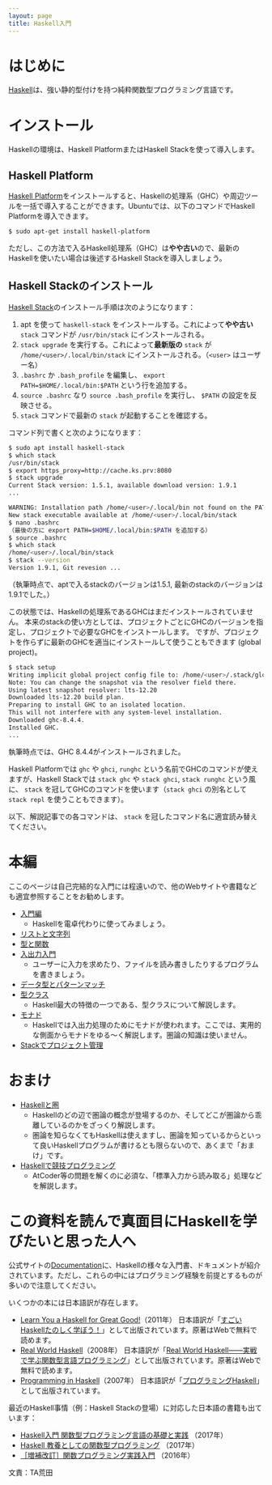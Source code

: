 ```yaml
---
layout: page
title: Haskell入門
---
```


# はじめに

[Haskell](https://www.haskell.org/)は、強い静的型付けを持つ純粋関数型プログラミング言語です。

# インストール

Haskellの環境は、Haskell PlatformまたはHaskell Stackを使って導入します。

## Haskell Platform

[Haskell Platform](https://www.haskell.org/platform/)をインストールすると、Haskellの処理系（GHC）や周辺ツールを一括で導入することができます。Ubuntuでは、以下のコマンドでHaskell Platformを導入できます。

```sh
$ sudo apt-get install haskell-platform
```

ただし、この方法で入るHaskell処理系（GHC）は**やや古い**ので、最新のHaskellを使いたい場合は後述するHaskell Stackを導入しましょう。

## Haskell Stackのインストール

[Haskell Stack](https://docs.haskellstack.org/en/stable/README/)のインストール手順は次のようになります：

1. apt を使って `haskell-stack` をインストールする。これによって**やや古い** `stack` コマンドが `/usr/bin/stack` にインストールされる。
2. `stack upgrade` を実行する。これによって**最新版の** `stack` が `/home/<user>/.local/bin/stack` にインストールされる。（`<user>` はユーザー名）
3. `.bashrc` か `.bash_profile` を編集し、
   `export PATH=$HOME/.local/bin:$PATH`
   という行を追加する。
4. `source .bashrc` なり `source .bash_profile` を実行し、 `$PATH` の設定を反映させる。
5. `stack` コマンドで最新の `stack` が起動することを確認する。

コマンド列で書くと次のようになります：

```sh
$ sudo apt install haskell-stack
$ which stack
/usr/bin/stack
$ export https_proxy=http://cache.ks.prv:8080
$ stack upgrade
Current Stack version: 1.5.1, available download version: 1.9.1
...

WARNING: Installation path /home/<user>/.local/bin not found on the PATH environment variable
New stack executable available at /home/<user>/.local/bin/stack
$ nano .bashrc
（最後の方に export PATH=$HOME/.local/bin:$PATH を追加する）
$ source .bashrc
$ which stack
/home/<user>/.local/bin/stack
$ stack --version
Version 1.9.1, Git revesion ...
```

（執筆時点で、aptで入るstackのバージョンは1.5.1, 最新のstackのバージョンは1.9.1でした。）

この状態では、Haskellの処理系であるGHCはまだインストールされていません。
本来のstackの使い方としては、プロジェクトごとにGHCのバージョンを指定し、プロジェクトで必要なGHCをインストールします。
ですが、プロジェクトを作らずに最新のGHCを適当にインストールして使うこともできます (global project)。

```sh
$ stack setup
Writing implicit global project config file to: /home/<user>/.stack/global-project/stack.yaml
Note: You can change the snapshot via the resolver field there.
Using latest snapshot resolver: lts-12.20
Downloaded lts-12.20 build plan.
Preparing to install GHC to an isolated location.
This will not interfere with any system-level installation.
Downloaded ghc-8.4.4.
Installed GHC.
...
```

執筆時点では、GHC 8.4.4がインストールされました。

Haskell Platformでは `ghc` や `ghci`, `runghc` という名前でGHCのコマンドが使えますが、Haskell Stackでは `stack ghc` や `stack ghci`, `stack runghc` という風に、 `stack` を冠してGHCのコマンドを使います（`stack ghci` の別名として `stack repl` を使うこともできます）。

以下、解説記事での各コマンドは、 `stack` を冠したコマンド名に適宜読み替えてください。

# 本編

ここのページは自己完結的な入門には程遠いので、他のWebサイトや書籍なども適宜参照することをお勧めします。

- [入門編](intro.html)
  - Haskellを電卓代わりに使ってみましょう。
- [リストと文字列](list.html)
- [型と関数](types-and-functions.html)
- [入出力入門](io.html)
  - ユーザーに入力を求めたり、ファイルを読み書きしたりするプログラムを書きましょう。
- [データ型とパターンマッチ](data-types.html)
- [型クラス](type-classes.html)
  - Haskell最大の特徴の一つである、型クラスについて解説します。
- [モナド](monad.html)
  - Haskellでは入出力処理のためにモナドが使われます。ここでは、実用的な側面からモナドをゆる〜く解説します。圏論の知識は使いません。
- [Stackでプロジェクト管理](stack-project.html)

# おまけ

- [Haskellと圏](category.html)
  - Haskellのどの辺で圏論の概念が登場するのか、そしてどこが圏論から乖離しているのかをざっくり解説します。
  - 圏論を知らなくてもHaskellは使えますし、圏論を知っているからといって良いHaskellプログラムが書けるとも限らないので、あくまで「おまけ」です。
- [Haskellで競技プログラミング](competitive.html)
  - AtCoder等の問題を解くのに必須な、「標準入力から読み取る」処理などを解説します。

# この資料を読んで真面目にHaskellを学びたいと思った人へ

公式サイトの[Documentation](https://www.haskell.org/documentation)に、Haskellの様々な入門書、ドキュメントが紹介されています。ただし、これらの中にはプログラミング経験を前提とするものが多いので注意してください。

いくつかの本には日本語訳が存在します。

- [Learn You a Haskell for Great Good!](http://learnyouahaskell.com/)（2011年） 日本語訳が「[すごいHaskellたのしく学ぼう！](http://www.amazon.co.jp/%E3%81%99%E3%81%94%E3%81%84Haskell%E3%81%9F%E3%81%AE%E3%81%97%E3%81%8F%E5%AD%A6%E3%81%BC%E3%81%86-Miran-Lipova%C4%8Da/dp/4274068854)」として出版されています。原著はWebで無料で読めます。
- [Real World Haskell](http://book.realworldhaskell.org/)（2008年） 日本語訳が「[Real World Haskell——実戦で学ぶ関数型言語プログラミング](http://www.amazon.co.jp/Real-World-Haskell%E2%80%95%E5%AE%9F%E6%88%A6%E3%81%A7%E5%AD%A6%E3%81%B6%E9%96%A2%E6%95%B0%E5%9E%8B%E8%A8%80%E8%AA%9E%E3%83%97%E3%83%AD%E3%82%B0%E3%83%A9%E3%83%9F%E3%83%B3%E3%82%B0-Bryan-OSullivan/dp/4873114233)」として出版されています。原著はWebで無料で読めます。
- [Programming in Haskell](http://www.cs.nott.ac.uk/~gmh/book.html)（2007年） 日本語訳が「[プログラミングHaskell](http://www.amazon.co.jp/%E3%83%97%E3%83%AD%E3%82%B0%E3%83%A9%E3%83%9F%E3%83%B3%E3%82%B0Haskell-Graham-Hutton/dp/4274067815)」として出版されています。

最近のHaskell事情（例：Haskell Stackの登場）に対応した日本語の書籍も出ています：

- [Haskell入門 関数型プログラミング言語の基礎と実践](http://gihyo.jp/book/2017/978-4-7741-9237-6) （2017年）
- [Haskell 教養としての関数型プログラミング](http://www.shuwasystem.co.jp/products/7980html/4806.html) （2017年）
- [［増補改訂］関数プログラミング実践入門](http://gihyo.jp/book/2016/978-4-7741-8390-9) （2016年）

文責：TA荒田

